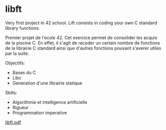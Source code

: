 # libft
Very first project in 42 school. Lift consists in coding your own C standard library functions.

Premier projet de l'ecole 42. Cet exercice permet de consolider les acquis de la piscine C.
En effet, il s'agit de recoder un certain nombre de fonctions de la librairie C standard ainsi que d'autres fonctions
pouvant s'averer utiles par la suite.

Objectifs:
- Bases du C
- Libc
- Generation d'une librairie statique

Skills:
- Algorithmie et intelligence artificielle
- Rigueur
- Programmation imperative

[libft.pdf](https://github.com/athmanenaciri/libft/files/8463301/libft.pdf)
